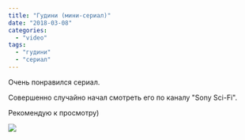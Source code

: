 ```yaml
---
title: "Гудини (мини-сериал)"
date: "2018-03-08"
categories: 
  - "video"
tags: 
  - "гудини"
  - "сериал"
---
```

Очень понравился сериал.

Совершенно случайно начал смотреть его по каналу "Sony Sci-Fi".

Рекомендую к просмотру)

![](/images/2018/03/gudini.jpg)
